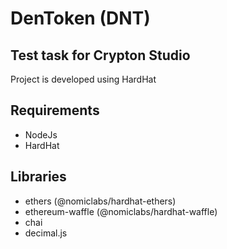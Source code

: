 # DenToken (DNT)
## Test task for Crypton Studio
Project is developed using HardHat
## Requirements

- NodeJs
- HardHat

## Libraries

 - ethers (@nomiclabs/hardhat-ethers)
 - ethereum-waffle (@nomiclabs/hardhat-waffle)
 - chai
 - decimal.js